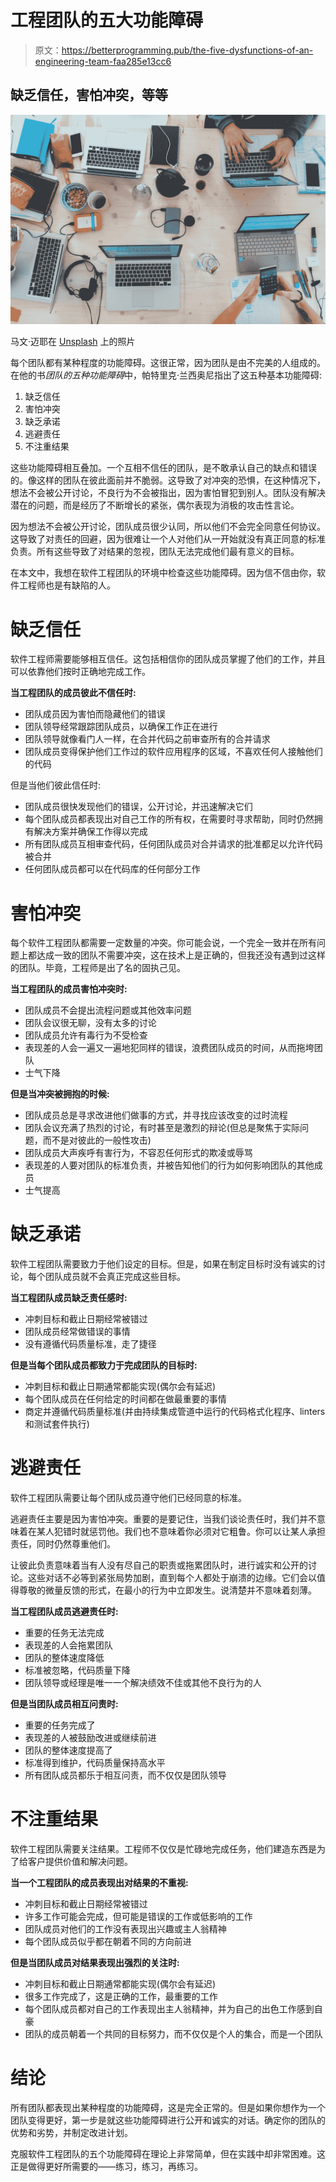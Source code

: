 # 工程团队的五大功能障碍

> 原文：<https://betterprogramming.pub/the-five-dysfunctions-of-an-engineering-team-faa285e13cc6>

## 缺乏信任，害怕冲突，等等

![](img/339062606d53af615242099581915b4a.png)

马文·迈耶在 [Unsplash](https://unsplash.com?utm_source=medium&utm_medium=referral) 上的照片

每个团队都有某种程度的功能障碍。这很正常，因为团队是由不完美的人组成的。在他的书*团队的五种功能障碍*中，帕特里克·兰西奥尼指出了这五种基本功能障碍:

1.  缺乏信任
2.  害怕冲突
3.  缺乏承诺
4.  逃避责任
5.  不注重结果

这些功能障碍相互叠加。一个互相不信任的团队，是不敢承认自己的缺点和错误的。像这样的团队在彼此面前并不脆弱。这导致了对冲突的恐惧，在这种情况下，想法不会被公开讨论，不良行为不会被指出，因为害怕冒犯到别人。团队没有解决潜在的问题，而是经历了不断增长的紧张，偶尔表现为消极的攻击性言论。

因为想法不会被公开讨论，团队成员很少认同，所以他们不会完全同意任何协议。这导致了对责任的回避，因为很难让一个人对他们从一开始就没有真正同意的标准负责。所有这些导致了对结果的忽视，团队无法完成他们最有意义的目标。

在本文中，我想在软件工程团队的环境中检查这些功能障碍。因为信不信由你，软件工程师也是有缺陷的人。

# 缺乏信任

软件工程师需要能够相互信任。这包括相信你的团队成员掌握了他们的工作，并且可以依靠他们按时正确地完成工作。

**当工程团队的成员彼此不信任时:**

*   团队成员因为害怕而隐藏他们的错误
*   团队领导经常跟踪团队成员，以确保工作正在进行
*   团队领导就像看门人一样，在合并代码之前审查所有的合并请求
*   团队成员变得保护他们工作过的软件应用程序的区域，不喜欢任何人接触他们的代码

但是当他们彼此信任时:

*   团队成员很快发现他们的错误，公开讨论，并迅速解决它们
*   每个团队成员都表现出对自己工作的所有权，在需要时寻求帮助，同时仍然拥有解决方案并确保工作得以完成
*   所有团队成员互相审查代码，任何团队成员对合并请求的批准都足以允许代码被合并
*   任何团队成员都可以在代码库的任何部分工作

# 害怕冲突

每个软件工程团队都需要一定数量的冲突。你可能会说，一个完全一致并在所有问题上都达成一致的团队不需要冲突，这在技术上是正确的，但我还没有遇到过这样的团队。毕竟，工程师是出了名的固执己见。

**当工程团队的成员害怕冲突时:**

*   团队成员不会提出流程问题或其他效率问题
*   团队会议很无聊，没有太多的讨论
*   团队成员允许有毒行为不受检查
*   表现差的人会一遍又一遍地犯同样的错误，浪费团队成员的时间，从而拖垮团队
*   士气下降

**但是当冲突被拥抱的时候:**

*   团队成员总是寻求改进他们做事的方式，并寻找应该改变的过时流程
*   团队会议充满了热烈的讨论，有时甚至是激烈的辩论(但总是聚焦于实际问题，而不是对彼此的一般性攻击)
*   团队成员大声疾呼有害行为，不容忍任何形式的欺凌或辱骂
*   表现差的人要对团队的标准负责，并被告知他们的行为如何影响团队的其他成员
*   士气提高

# 缺乏承诺

软件工程团队需要致力于他们设定的目标。但是，如果在制定目标时没有诚实的讨论，每个团队成员就不会真正完成这些目标。

**当工程团队成员缺乏责任感时:**

*   冲刺目标和截止日期经常被错过
*   团队成员经常做错误的事情
*   没有遵循代码质量标准，走了捷径

**但是当每个团队成员都致力于完成团队的目标时:**

*   冲刺目标和截止日期通常都能实现(偶尔会有延迟)
*   每个团队成员在任何给定的时间都在做最重要的事情
*   商定并遵循代码质量标准(并由持续集成管道中运行的代码格式化程序、linters 和测试套件执行)

# 逃避责任

软件工程团队需要让每个团队成员遵守他们已经同意的标准。

逃避责任主要是因为害怕冲突。重要的是要记住，当我们谈论责任时，我们并不意味着在某人犯错时就惩罚他。我们也不意味着你必须对它粗鲁。你可以让某人承担责任，同时仍然尊重他们。

让彼此负责意味着当有人没有尽自己的职责或拖累团队时，进行诚实和公开的讨论。这些对话不必等到紧张局势加剧，直到每个人都处于崩溃的边缘。它们会以值得尊敬的微量反馈的形式，在最小的行为中立即发生。说清楚并不意味着刻薄。

**当工程团队成员逃避责任时:**

*   重要的任务无法完成
*   表现差的人会拖累团队
*   团队的整体速度降低
*   标准被忽略，代码质量下降
*   团队领导或经理是唯一一个解决绩效不佳或其他不良行为的人

**但是当团队成员相互问责时:**

*   重要的任务完成了
*   表现差的人被鼓励改进或继续前进
*   团队的整体速度提高了
*   标准得到维护，代码质量保持高水平
*   所有团队成员都乐于相互问责，而不仅仅是团队领导

# 不注重结果

软件工程团队需要关注结果。工程师不仅仅是忙碌地完成任务，他们建造东西是为了给客户提供价值和解决问题。

**当一个工程团队的成员表现出对结果的不重视:**

*   冲刺目标和截止日期经常被错过
*   许多工作可能会完成，但可能是错误的工作或低影响的工作
*   团队成员对他们的工作没有表现出兴趣或主人翁精神
*   每个团队成员似乎都在朝着不同的方向前进

**但是当团队成员对结果表现出强烈的关注时:**

*   冲刺目标和截止日期通常都能实现(偶尔会有延迟)
*   很多工作完成了，这是正确的工作，最重要的工作
*   每个团队成员都对自己的工作表现出主人翁精神，并为自己的出色工作感到自豪
*   团队的成员朝着一个共同的目标努力，而不仅仅是个人的集合，而是一个团队

# 结论

所有团队都表现出某种程度的功能障碍，这是完全正常的。但是如果你想作为一个团队变得更好，第一步是就这些功能障碍进行公开和诚实的对话。确定你的团队的优势和劣势，并制定改进计划。

克服软件工程团队的五个功能障碍在理论上非常简单，但在实践中却非常困难。这正是做得更好所需要的——练习，练习，再练习。